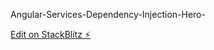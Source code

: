 Angular-Services-Dependency-Injection-Hero-

[Edit on StackBlitz ⚡️](https://stackblitz.com/edit/angular-services-dependencyinjection-l7jyph)
